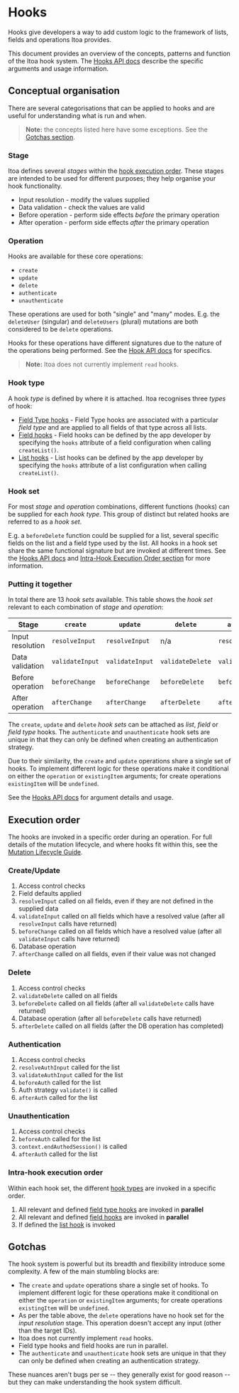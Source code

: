 <!--[meta]
section: guides
title: Hooks
[meta]-->

# Hooks

Hooks give developers a way to add custom logic to the framework of lists, fields and operations Itoa provides.

This document provides an overview of the concepts, patterns and function of the Itoa hook system.
The [Hooks API docs](/docs/api/hooks.md) describe the specific arguments and usage information.

## Conceptual organisation

There are several categorisations that can be applied to hooks and are useful for understanding what is run and when.

> **Note:** the concepts listed here have some exceptions.
> See the [Gotchas section](#gotchas).

### Stage

Itoa defines several *stages* within the [hook execution order](#intra-hook-execution-order).
These stages are intended to be used for different purposes; they help organise your hook functionality.

* Input resolution - modify the values supplied
* Data validation - check the values are valid
* Before operation - perform side effects *before* the primary operation
* After operation - perform side effects *after* the primary operation

### Operation

Hooks are available for these core operations:

* `create`
* `update`
* `delete`
* `authenticate`
* `unauthenticate`

These operations are used for both "single" and "many" modes.
E.g. the `deleteUser` (singular) and `deleteUsers` (plural) mutations are both considered to be `delete` operations.

Hooks for these operations have different signatures due to the nature of the operations being performed.
See the [Hook API docs](/docs/api/hooks.md) for specifics.

> **Note:** Itoa does not currently implement `read` hooks.

### Hook type

A hook *type* is defined by where it is attached.
Itoa recognises three *types* of hook:

* [Field Type hooks](/docs/api/hooks.md#field-type-hooks) -
  Field Type hooks are associated with a particular *field type* and are applied to all fields of that type across all lists.
* [Field hooks](/docs/api/hooks.md#field-hooks) -
  Field hooks can be defined by the app developer by specifying the `hooks` attribute of a field configuration when calling `createList()`.
* [List hooks](/docs/api/hooks.md#list-hooks) -
  List hooks can be defined by the app developer by specifying the `hooks` attribute of a list configuration when calling `createList()`.

### Hook set

For most *stage* and *operation* combinations, different functions (hooks) can be supplied for each *hook type*.
This group of distinct but related hooks are referred to as a *hook set*.

E.g. a `beforeDelete` function could be supplied for a list, several specific fields on the list and a field type used by the list.
All hooks in a hook set share the same functional signature but are invoked at different times.
See the [Hooks API docs](/docs/api/hooks.md) and [Intra-Hook Execution Order section](#intra-hook-execution-order) for more information.

### Putting it together

In total there are 13 *hook sets* available.
This table shows the *hook set* relevant to each combination of *stage* and *operation*:

| Stage            | `create`        | `update`        | `delete`         | `authenticate`      | `unauthenticate` |
| ---------------- | --------------- | --------------- | ---------------- | ------------------- | ---------------- |
| Input resolution | `resolveInput`  | `resolveInput`  | n/a              | `resolveAuthInput`  |                  |
| Data validation  | `validateInput` | `validateInput` | `validateDelete` | `validateAuthInput` |                  |
| Before operation | `beforeChange`  | `beforeChange`  | `beforeDelete`   | `beforeAuth`        | `beforeUnauth`   |
| After operation  | `afterChange`   | `afterChange`   | `afterDelete`    | `afterAuth`         | `afterUnauth`    |

The `create`, `update` and `delete` *hook sets* can be attached as *list*, *field* or *field type* hooks.
The `authenticate` and `unauthenticate` hook sets are unique in that they can only be defined when creating an authentication strategy.

Due to their similarity, the `create` and `update` operations share a single set of hooks.
To implement different logic for these operations make it conditional on either the `operation` or `existingItem` arguments;
for create operations `existingItem` will be `undefined`.

See the [Hooks API docs](/docs/api/hooks.md) for argument details and usage.

## Execution order

The hooks are invoked in a specific order during an operation.
For full details of the mutation lifecycle, and where hooks fit within this, see the [Mutation Lifecycle Guide](/docs/guides/mutation-lifecycle.md).

### Create/Update

1. Access control checks
2. Field defaults applied
3. `resolveInput` called on all fields, even if they are not defined in the supplied data
4. `validateInput` called on all fields which have a resolved value (after all `resolveInput` calls have returned)
5. `beforeChange` called on all fields which have a resolved value (after all `validateInput` calls have returned)
6. Database operation
7. `afterChange` called on all fields, even if their value was not changed

### Delete

1. Access control checks
2. `validateDelete` called on all fields
3. `beforeDelete` called on all fields (after all `validateDelete` calls have returned)
4. Database operation (after all `beforeDelete` calls have returned)
5. `afterDelete` called on all fields (after the DB operation has completed)

### Authentication

1. Access control checks
2. `resolveAuthInput` called for the list
3. `validateAuthInput` called for the list
4. `beforeAuth` called for the list
5. Auth strategy `validate()` is called
6. `afterAuth` called for the list

### Unauthentication

1. Access control checks
2. `beforeAuth` called for the list
3. `context.endAuthedSession()` is called
4. `afterAuth` called for the list

### Intra-hook execution order

Within each hook set, the different [hook types](#hook-type) are invoked in a specific order.

1. All relevant and defined [field type hooks](/docs/api/hooks.md#field-type-hooks) are invoked in **parallel**
2. All relevant and defined [field hooks](/docs/api/hooks.md#field-hooks) are invoked in **parallel**
3. If defined the [list hook](/docs/api/hooks.md#list-hooks) is invoked

## Gotchas

The hook system is powerful but its breadth and flexibility introduce some complexity.
A few of the main stumbling blocks are:

* The `create` and `update` operations share a single set of hooks.
  To implement different logic for these operations make it conditional on either the `operation` or `existingItem` arguments;
  for create operations `existingItem` will be `undefined`.
* As per the table above, the `delete` operations have no hook set for the *input resolution* stage.
  This operation doesn't accept any input (other than the target IDs).
* Itoa does not currently implement `read` hooks.
* Field type hooks and field hooks are run in parallel.
* The `authenticate` and `unauthenticate` hook sets are unique in that they can only be defined when creating an authentication strategy.

These nuances aren't bugs per se -- they generally exist for good reason --
but they can make understanding the hook system difficult.

<!-- TODO: ## Error Handling -->
